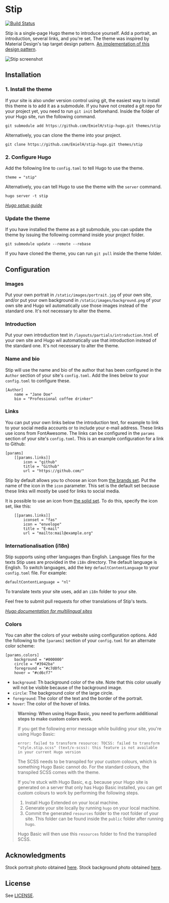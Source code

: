 # Stip

[![Build Status](https://travis-ci.com/EmielH/stip-hugo.svg?branch=master)](https://travis-ci.com/EmielH/stip-hugo)

Stip is a single-page Hugo theme to introduce yourself. Add a portrait, an introduction, several links, and you're set. The theme was inspired by Material Design's tap target design pattern. [An implementation of this design pattern](https://sjwall.github.io/MaterialTapTargetPrompt/).

![Stip screenshot](https://raw.githubusercontent.com/EmielH/stip-hugo/master/images/screenshot.png)

## Installation

### 1. Install the theme

If your site is also under version control using git, the easiest way to install this theme is to add it as a submodule. If you have not created a git repo for your project yet, you need to run `git init` beforehand. Inside the folder of your Hugo site, run the following command.

```
git submodule add https://github.com/EmielH/stip-hugo.git themes/stip
```

Alternatively, you can clone the theme into your project.

```
git clone https://github.com/EmielH/stip-hugo.git themes/stip
```

### 2. Configure Hugo

Add the following line to `config.toml` to tell Hugo to use the theme.

```
theme = "stip"
```

Alternatively, you can tell Hugo to use the theme with the `server` command.

```
hugo server -t stip
```

_[Hugo setup guide](https//gohugo.io/overview/installing/)_

### Update the theme

If you have installed the theme as a git submodule, you can update the theme by issuing the following command inside your project folder.

```
git submodule update --remote --rebase
```

If you have cloned the theme, you can run `git pull` inside the theme folder.

## Configuration

### Images

Put your own portrait in `/static/images/portrait.jpg` of your own site, and/or put your own background in `/static/images/background.png` of your own site and Hugo wil automatically use those images instead of the standard one. It's not necessary to alter the theme.

### Introduction

Put your own introduction text in `/layouts/partials/introduction.html` of your own site and Hugo wil automatically use that introduction instead of the standard one. It's not necessary to alter the theme.

### Name and bio

Stip will use the name and bio of the author that has been configured in the `Author` section of your site's `config.toml`. Add the lines below to your `config.toml` to configure these.

```
[Author]
    name = "Jane Doe"
    bio = "Professional coffee drinker"
```

### Links

You can put your own links below the introduction text, for example to link to your social media accounts or to include your e-mail address. These links use icons from FontAwesome. The links can be configured in the `params` section of your site's `config.toml`. This is an example configuration for a link to Github:

```
[params]
    [[params.links]]
        icon = "github"
        title = "Github"
        url = "https://github.com/"
```

Stip by default allows you to choose an icon from [the brands set](https://fontawesome.com/icons?d=gallery&s=brands&m=free). Put the name of the icon in the `icon` parameter. This set is the default set because these links will mostly be used for links to social media.

It is possible to use an icon from [the solid set](https://fontawesome.com/icons?d=gallery&s=solid&m=free). To do this, specify the icon set, like this:

```
    [[params.links]]
        iconset = "fas"
        icon = "envelope"
        title = "E-mail"
        url = "mailto:mail@example.org"
```

### Internationalisation (i18n)

Stip supports using other languages than English. Language files for the texts Stip uses are provided in the `i18n` directory. The default language is English. To switch languages, add the key `defaultContentLanguage` to your `config.toml` file. For example:

```
defaultContentLanguage = "nl"
```

To translate texts your site uses, add an `i18n` folder to your site.

Feel free to submit pull requests for other translations of Stip's texts.

_[Hugo documentation for multilingual sites](//gohugo.io/content-management/multilingual/)_

### Colors

You can alter the colors of your website using configuration options. Add the following to the `[params]` section of your `config.toml` for an alternate color scheme:

```
[params.colors]
    background = "#000000"
    circle = "#3942ba"
    foreground = "#c7d0fc"
    hover = "#cd6cf7"
```

* `background`: Th background color of the site. Note that this color usually will not be visible because of the background image.
* `circle`: The background color of the large circle.
* `foreground`: The color of the text and the border of the portrait.
* `hover`: The color of the hover of links.

> **Warning: When using Hugo Basic, you need to perform additional steps to make custom colors work.**
>
> If you get the following error message while building your site, you're using Hugo Basic:
>
> `error: failed to transform resource: TOCSS: failed to transform "style.stip.scss" (text/x-scss): this feature is not available in your current Hugo version`
>
> The SCSS needs to be transpiled for your custom colours, which is something Hugo Basic cannot do. For the standard colours, the transpiled SCSS comes with the theme.
>
> If you're stuck with Hugo Basic, e.g. because your Hugo site is generated on a server that only has Hugo Basic installed, you can get custom colours to work by performing the following steps.
>
> 1. Install Hugo Extended on your local machine.
> 2. Generate your site locally by running `hugo` on your local machine.
> 3. Commit the generated `resources` folder to the root folder of your site. This folder can be found inside the `public` folder after running `hugo`.
>
> Hugo Basic will then use this `resources` folder to find the transpiled SCSS.

## Acknowledgments

Stock portrait photo obtained [here](https://www.pexels.com/photo/woman-holding-disposable-cup-712513/).
Stock background photo obtained [here](https://www.pexels.com/photo/trees-grass-lawn-park-2336/).

## License

See [LICENSE](https://github.com/EmielH/stip-hugo/blob/master/LICENSE).
